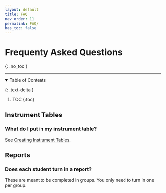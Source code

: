 ```yaml
---
layout: default
title: FAQ
nav_order: 11
permalink: FAQ/
has_toc: false
---
```


# Frequenty Asked Questions
{: .no_toc  }

----

<details open markdown="block">
  <summary>
  Table of Contents
  </summary>

  {: .text-delta }
1. TOC
{:toc}
</details>

## Instrument Tables

### What do I put in my instrument table?

See [Creating Instrument Tables](http://localhost:4000/course-information/lab-notebooks/#creating-instrument-tables).

## Reports

### Does each student turn in a report?

These are meant to be completed in groups.  You only need to turn in one per group.
